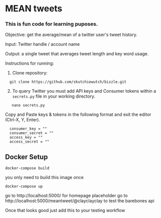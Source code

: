 # **MEAN tweets**

### This is fun code for learning puposes.

Objective: get the average/mean of a twitter user's tweet history.

Input: Twitter handle / account name

Output: a single tweet that averages tweet length and key word usage.

Instructions for running:
  1. Clone repository:
  ```
    git clone https://github.com/skutchiewutch/bizzle.git
  ```
  
  2. To query Twitter you must add API keys and Consumer tokens within a `secrets.py` file in your working directory.
  
 ```
    nano secrets.py
 ```
   Copy and Paste keys & tokens in the following format and exit the editor (Ctrl-X, Y, Enter).
  ```
    consumer_key = ""
    consumer_secret = ""
    access_key = ""
    access_secret = ""
  ```
  
## Docker Setup
```
docker-compose build
```
you only need to build this image once
```
docker-compose up
```
go to http://localhost:5000/ for homepage placeholder
go to http://localhost:5000/meantweet/@clayclayclay to test the barebones api

Once that looks good just add this to your testing workflow 

